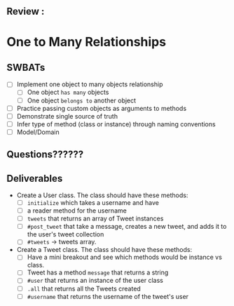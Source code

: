 
## Review :
# One to Many Relationships

## SWBATs
* [ ] Implement one object to many objects relationship
  * [ ] One object `has many` objects
  * [ ] One object `belongs to` another object
* [ ] Practice passing custom objects as arguments to methods
* [ ] Demonstrate single source of truth
* [ ] Infer type of method (class or instance) through naming conventions
* [ ] Model/Domain

## Questions??????

## Deliverables
* Create a User class. The class should have these methods:
  * [ ] `initialize` which takes a username and have
  * [ ]  a reader method for the username
  * [ ] `tweets` that returns an array of Tweet instances
  * [ ] `#post_tweet` that take a message, creates a new tweet, and adds it to the user's tweet collection
  * [ ] `#tweets` -> tweets array.
* Create a Tweet class. The class should have these methods:
  * [ ] Have a mini breakout and see which methods would be instance vs class.
  * [ ] Tweet has a method `message` that returns a string
  * [ ] `#user` that returns an instance of the user class
  * [ ] `.all` that returns all the Tweets created
  * [ ] `#username` that returns the username of the tweet's user
